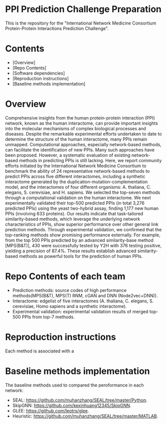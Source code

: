 # PPI Prediction Challenge Preparation
This is the repository for the "International Network Medicine Consortium Protein-Protein Interactions Prediction Challenge".


# Contents
* [Overview]
* [Repo Contents]
* [Software dependencies]
* [Reproduction instructions]
* [Baseline methods implementation]

# Overview

Comprehensive insights from the human protein-protein interaction (PPI) network, known as the human interactome, can provide important insights into the molecular mechanisms of complex biological processes and diseases. Despite the remarkable experimental efforts undertaken to date to determine the structure of the human interactome, many PPIs remain unmapped. Computational approaches, especially network-based methods, can facilitate the identification of new PPIs. Many such approaches have been proposed. However, a systematic evaluation of existing network-based methods in predicting PPIs is still lacking. Here, we report community efforts initiated by the International Network Medicine Consortium to benchmark the ability of 24 representative network-based methods to predict PPIs across five different interactomes, including a synthetic interactome generated by the duplication-mutation-complementation model, and the interactomes of four different organisms: A. thaliana, C. elegans, S. cerevisiae, and H. sapiens. We selected the top-seven methods through a computational validation on the human interactome. We next experimentally validated their top-500 predicted PPIs (in total 3,276 predicted PPIs) using the yeast two-hybrid assay, finding 1,177 new human PPIs (involving 633 proteins). Our results indicate that task-tailored similarity-based methods, which leverage the underlying network characteristics of PPIs, show superior performance over other general link prediction methods. Through experimental validation, we confirmed that the top-ranking methods show promising performance externally. For example, from the top 500 PPIs predicted by an advanced similarity-base method [MPS(B&T)], 430 were successfully tested by Y2H with 376 testing positive, yielding a precision of 87.4%. These results establish advanced similarity-based methods as powerful tools for the prediction of human PPIs.

# Repo Contents of each team
* Prediction methods: source codes of high performance methods(MPS(B&T), MPS(T) RNM, cGAN and DNN (Node2vec+DNN)).
* Interactome: edgelist of five interactomes (A. thaliana, C. elegans, S. cerevisiae, Homo sapiens and a synthetic interactome).
* Experimental validation: experimental validation results of merged top-500 PPIs from top-7 methods.

# Reproduction instructions
Each method is associated with a 
# Baseline methods implementation
The baseline methods used to compared the peroformance in each network:
  - SEAL: https://github.com/muhanzhang/SEAL/tree/master/Python.
  - SkipGNN: https://github.com/kexinhuang12345/SkipGNN.
  - GLEE: https://github.com/leotrs/glee.
  - Heuristic: https://github.com/muhanzhang/SEAL/tree/master/MATLAB.
